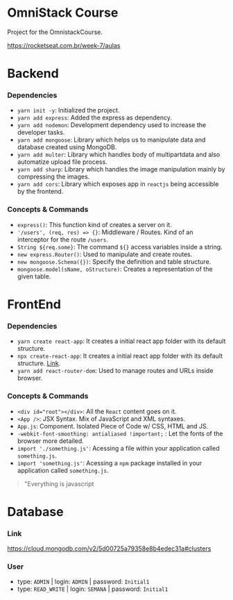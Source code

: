 # OmniStack Course
Project for the OmnistackCourse.

https://rocketseat.com.br/week-7/aulas

# Backend

### Dependencies
- `yarn init -y`: Initialized the project.
- `yarn add express`: Added the express as dependency.
- `yarn add nodemon`: Development dependency used to increase the developer tasks.
- `yarn add mongoose`: Library which helps us to manipulate data and database created using MongoDB.
- `yarn add multer`: Library which handles body of multipartdata and also automatize upload file process.
- `yarn add sharp`: Library which handles the image manipulation mainly by compressing the images.
- `yarn add cors`: Library which exposes app in `reactjs` being accessible by the frontend.

### Concepts & Commands
- `express()`: This function kind of creates a server on it.
- `'/users', (req, res) => {}`: Middleware / Routes. Kind of an interceptor for the route `/users`.
- `String ${req.some}`: The command `${}` access variables inside a string.
- `new express.Router()`: Used to manipulate and create routes.
- `new mongoose.Schema({})`: Specify the definition and table structure.
- `mongoose.model(sName, oStructure)`: Creates a representation of the given table.

# FrontEnd

### Dependencies
- `yarn create react-app`: It creates a initial react app folder with its default structure.
- `npx create-react-app`: It creates a initial react app folder with its default structure. [Link](https://github.com/facebook/create-react-app/issues/3614).
- `yarn add react-router-dom`: Used to manage routes and URLs inside browser.

### Concepts & Commands
- `<div id="root"></div>`: All the `React` content goes on it.
- `<App />`: JSX Syntax. Mix of JavaScript and XML syntaxes.
- `App.js`: Component. Isolated Piece of Code w/ CSS, HTML and JS.
- `-webkit-font-smoothing: antialiased !important;` : Let the fonts of the browser more detailed.
- `import './something.js'`: Acessing a file within your application called `something.js`.
- `import 'something.js'`: Acessing a `npm` package installed in your application called `something.js`.

> "Everything is javascript

# Database

### Link
https://cloud.mongodb.com/v2/5d00725a79358e8b4edec31a#clusters

### User
- type: `ADMIN` | login: `ADMIN` | password: `Initial1`
- type: `READ_WRITE` | login: `SEMANA` | password: `Initial1`
